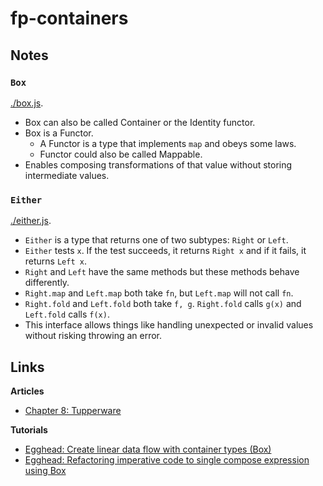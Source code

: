 # fp-containers


## Notes

### `Box`

[./box.js](./box.js).

- Box can also be called Container or the Identity functor.
- Box is a Functor.
    - A Functor is a type that implements `map` and obeys some laws.
    - Functor could also be called Mappable.
- Enables composing transformations of that value without storing intermediate values.


### `Either`

[./either.js](./either.js).

- `Either` is a type that returns one of two subtypes: `Right` or `Left`.
- `Either` tests `x`. If the test succeeds, it returns `Right x` and if it fails, 
  it returns `Left x`.
- `Right` and `Left` have the same methods but these methods behave differently.
- `Right.map` and `Left.map` both take `fn`, but `Left.map` will not call `fn`.
- `Right.fold` and `Left.fold` both take `f, g`. `Right.fold` calls `g(x)` and
  `Left.fold` calls `f(x)`.
- This interface allows things like handling unexpected or invalid values without
  risking throwing an error.


## Links

**Articles**

- [Chapter 8: Tupperware](https://drboolean.gitbooks.io/mostly-adequate-guide/content/ch8.html)

**Tutorials**

- [Egghead: Create linear data flow with container types (Box)](https://egghead.io/lessons/javascript-linear-data-flow-with-container-style-types-box)
- [Egghead: Refactoring imperative code to single compose expression using Box](https://egghead.io/lessons/javascript-refactoring-imperative-code-to-a-single-composed-expression-using-box)
